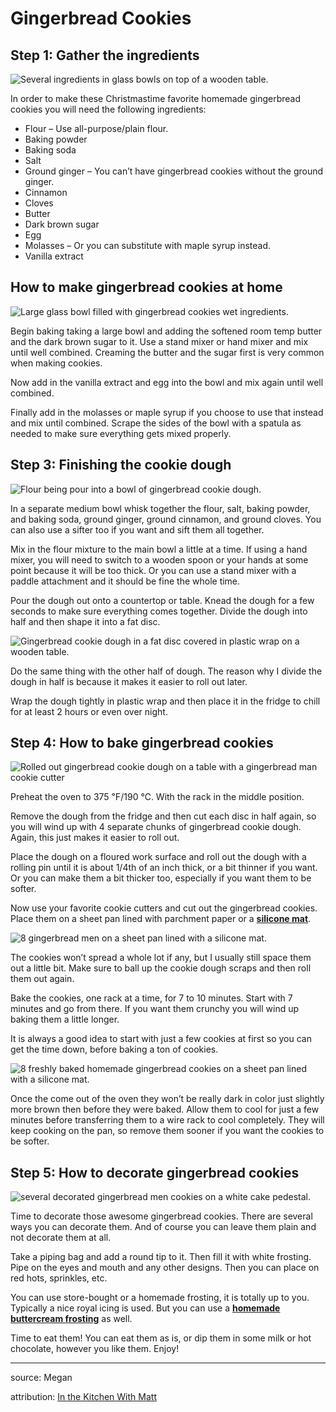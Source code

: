 # Gingerbread Cookies

## Step 1: Gather the ingredients

![Several ingredients in glass bowls on top of a wooden table.](https://inthekitchenwithmatt.com/wp-content/uploads/2020/07/ingredients-for-gingerbread-cookies.jpg "Several ingredients in glass bowls on top of a wooden table.")

In order to make these Christmastime favorite homemade gingerbread cookies you will need the following ingredients:

- Flour – Use all-purpose/plain flour.
- Baking powder
- Baking soda
- Salt
- Ground ginger – You can’t have gingerbread cookies without the ground ginger.
- Cinnamon
- Cloves
- Butter
- Dark brown sugar
- Egg
- Molasses – Or you can substitute with maple syrup instead.
- Vanilla extract

## How to make gingerbread cookies at home

![Large glass bowl filled with gingerbread cookies wet ingredients.](https://inthekitchenwithmatt.com/wp-content/uploads/2020/07/wet-ingredients.jpg "Large glass bowl filled with gingerbread cookies wet ingredients.")

Begin baking taking a large bowl and adding the softened room temp butter and the dark brown sugar to it. Use a stand mixer or hand mixer and mix until well combined. Creaming the butter and the sugar first is very common when making cookies.

Now add in the vanilla extract and egg into the bowl and mix again until well combined.

Finally add in the molasses or maple syrup if you choose to use that instead and mix until combined. Scrape the sides of the bowl with a spatula as needed to make sure everything gets mixed properly.

## Step 3: Finishing the cookie dough

![Flour being pour into a bowl of gingerbread cookie dough.](https://inthekitchenwithmatt.com/wp-content/uploads/2020/07/adding-dry-ingredients.jpg "Flour being pour into a bowl of gingerbread cookie dough.")

In a separate medium bowl whisk together the flour, salt, baking powder, and baking soda, ground ginger, ground cinnamon, and ground cloves. You can also use a sifter too if you want and sift them all together.

Mix in the flour mixture to the main bowl a little at a time. If using a hand mixer, you will need to switch to a wooden spoon or your hands at some point because it will be too thick. Or you can use a stand mixer with a paddle attachment and it should be fine the whole time.

Pour the dough out onto a countertop or table. Knead the dough for a few seconds to make sure everything comes together. Divide the dough into half and then shape it into a fat disc.

![Gingerbread cookie dough in a fat disc covered in plastic wrap on a wooden table.](https://inthekitchenwithmatt.com/wp-content/uploads/2020/07/knead-and-wrap-the-dough.jpg "Gingerbread cookie dough in a fat disc covered in plastic wrap on a wooden table.")

Do the same thing with the other half of dough. The reason why I divide the dough in half is because it makes it easier to roll out later.

Wrap the dough tightly in plastic wrap and then place it in the fridge to chill for at least 2 hours or even over night.

## Step 4: How to bake gingerbread cookies

![Rolled out gingerbread cookie dough on a table with a gingerbread man cookie cutter](https://inthekitchenwithmatt.com/wp-content/uploads/2020/07/roll-and-cut-out-the-gingerbread-cookies.jpg "Rolled out gingerbread cookie dough on a table with a gingerbread man cookie cutter")

Preheat the oven to 375 ℉/190 ℃. With the rack in the middle position.

Remove the dough from the fridge and then cut each disc in half again, so you will wind up with 4 separate chunks of gingerbread cookie dough. Again, this just makes it easier to roll out.

Place the dough on a floured work surface and roll out the dough with a rolling pin until it is about 1/4th of an inch thick, or a bit thinner if you want. Or you can make them a bit thicker too, especially if you want them to be softer.

Now use your favorite cookie cutters and cut out the gingerbread cookies. Place them on a sheet pan lined with parchment paper or a **[silicone mat](https://amzn.to/2ZScMH3)**.

![8 gingerbread men on a sheet pan lined with a silicone mat.](https://inthekitchenwithmatt.com/wp-content/uploads/2020/07/gingerbread-cookies-on-a-sheet-pan.jpg "8 gingerbread men on a sheet pan lined with a silicone mat.")

The cookies won’t spread a whole lot if any, but I usually still space them out a little bit. Make sure to ball up the cookie dough scraps and then roll them out again.

Bake the cookies, one rack at a time, for 7 to 10 minutes. Start with 7 minutes and go from there. If you want them crunchy you will wind up baking them a little longer.

It is always a good idea to start with just a few cookies at first so you can get the time down, before baking a ton of cookies.

![8 freshly baked homemade gingerbread cookies on a sheet pan lined with a silicone mat.](https://inthekitchenwithmatt.com/wp-content/uploads/2020/07/baked-gingerbread-cookies.jpg "8 freshly baked homemade gingerbread cookies on a sheet pan lined with a silicone mat.")

Once the come out of the oven they won’t be really dark in color just slightly more brown then before they were baked. Allow them to cool for just a few minutes before transferring them to a wire rack to cool completely. They will keep cooking on the pan, so remove them sooner if you want the cookies to be softer.

## Step 5: How to decorate gingerbread cookies

![several decorated gingerbread men cookies on a white cake pedestal.](https://inthekitchenwithmatt.com/wp-content/uploads/2020/07/decorated-gingerbread-cookies.jpg "several decorated gingerbread men cookies on a white cake pedestal.")

Time to decorate those awesome gingerbread cookies. There are several ways you can decorate them. And of course you can leave them plain and not decorate them at all.

Take a piping bag and add a round tip to it. Then fill it with white frosting. Pipe on the eyes and mouth and any other designs. Then you can place on red hots, sprinkles, etc.

You can use store-bought or a homemade frosting, it is totally up to you. Typically a nice royal icing is used. But you can use a **[homemade buttercream frosting](https://inthekitchenwithmatt.com/buttercream-frosting)** as well.

Time to eat them! You can eat them as is, or dip them in some milk or hot chocolate, however you like them. Enjoy!

---

source: Megan

attribution: [In the Kitchen With Matt](https://www.inthekitchenwithmatt.com/gingerbread-cookies)

